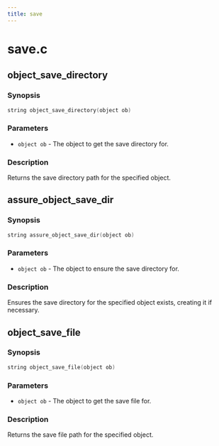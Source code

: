 ```yaml
---
title: save
---
```

# save.c

## object_save_directory

### Synopsis

```c
string object_save_directory(object ob)
```

### Parameters

* `object ob` - The object to get the save directory for.

### Description

Returns the save directory path for the specified object.

## assure_object_save_dir

### Synopsis

```c
string assure_object_save_dir(object ob)
```

### Parameters

* `object ob` - The object to ensure the save directory for.

### Description

Ensures the save directory for the specified object exists,
creating it if necessary.

## object_save_file

### Synopsis

```c
string object_save_file(object ob)
```

### Parameters

* `object ob` - The object to get the save file for.

### Description

Returns the save file path for the specified object.

